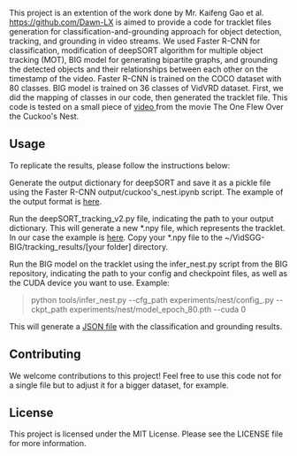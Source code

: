 This project is an extention of the work done by Mr. Kaifeng Gao et al. https://github.com/Dawn-LX
is aimed to provide a code for tracklet files generation for classification-and-grounding approach for object detection, tracking, and grounding in video streams. We used Faster R-CNN for classification, modification of deepSORT algorithm for multiple object tracking (MOT), BIG model for generating bipartite graphs, and grounding the detected objects and their relationships between each other on the timestamp of the video.
Faster R-CNN is trained on the COCO dataset with 80 classes. BIG model is trained on 36 classes of VidVRD dataset. First, we did the mapping of classes in our code, then generated the tracklet file.
This code is tested on a small piece of [ video  ](https://drive.google.com/file/d/1z6W9TOnjFAdkNhM52cYXATypJMK5T_0h/view?usp=sharing)from the movie The One Flew Over the Cuckoo's Nest.

<h2>Usage</h2>

To replicate the results, please follow the instructions below:

Generate the output dictionary for deepSORT and save it as a pickle file using the Faster R-CNN output/cuckoo's_nest.ipynb script.
The example of the output format is [here](https://drive.google.com/file/d/1-4PufkhbU7xAAZTpG28UIxQhUTbS0LI5/view?usp=sharing).

Run the deepSORT_tracking_v2.py file, indicating the path to your output dictionary. This will generate a new *.npy file, which represents the tracklet. In our case the example is [here](https://drive.google.com/file/d/1FZmZW-F6_O2_PBqF3RL81qu6IFyNLU_Z/view?usp=sharing).
Copy your *.npy file to the ~/VidSGG-BIG/tracking_results/[your folder] directory.

Run the BIG model on the tracklet using the infer_nest.py script from the BIG repository, indicating the path to your config and checkpoint files, as well as the CUDA device you want to use. 
Example:
> python tools/infer_nest.py --cfg_path experiments/nest/config_.py --ckpt_path experiments/nest/model_epoch_80.pth --cuda 0

This will generate a [JSON file](https://drive.google.com/file/d/1g1tduZJ5_y-15ALT-NVn3WTSuNAlfzUm/view?usp=sharing) with the classification and grounding results.

<h2>Contributing</h2>

We welcome contributions to this project! Feel free to use this code not for a single file but to adjust it for a bigger dataset, for example.

<h2>License</h2>
This project is licensed under the MIT License. Please see the LICENSE file for more information.





